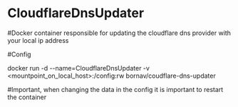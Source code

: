 # CloudflareDnsUpdater

#Docker container responsible for updating the cloudflare dns provider with your local ip address

#Config

docker run -d --name=CloudflareDnsUpdater -v <mountpoint_on_local_host>:/config:rw bornav/coudflare-dns-updater


#Important, when changing the data in the config it is important to restart the container
